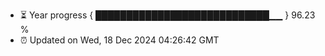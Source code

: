 - ⏳ Year progress { ████████████████████████████▁▁ } 96.23 %
- ⏰ Updated on Wed, 18 Dec 2024 04:26:42 GMT

